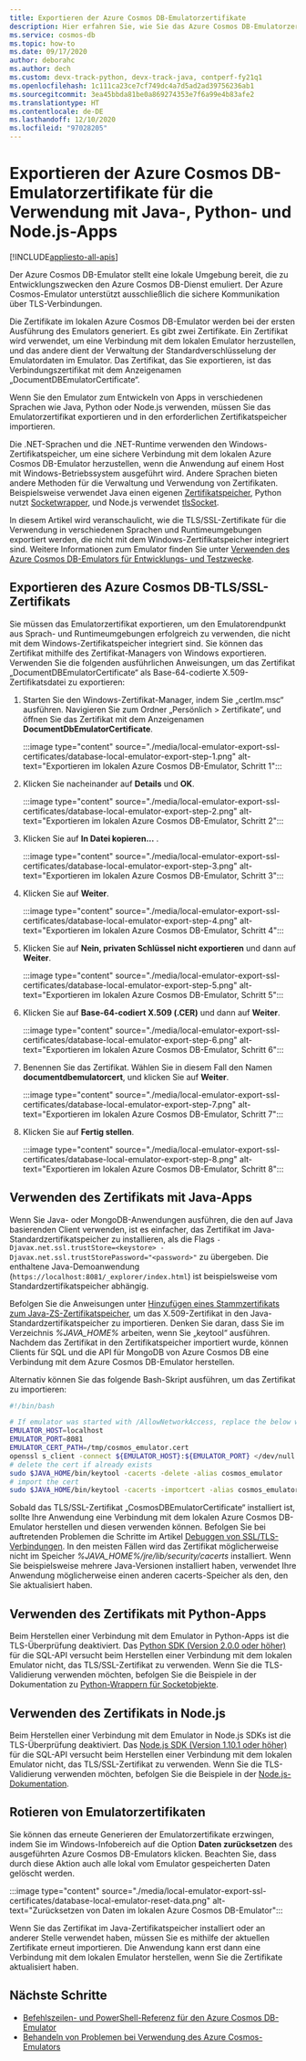 ```yaml
---
title: Exportieren der Azure Cosmos DB-Emulatorzertifikate
description: Hier erfahren Sie, wie Sie das Azure Cosmos DB-Emulatorzertifikat für die Verwendung mit Java-, Python- und Node.js-Apps exportieren. Die Zertifikate sollten exportiert und für Sprachen und Runtimeumgebungen verwendet werden, in denen der Windows-Zertifikatspeicher nicht verwendet wird.
ms.service: cosmos-db
ms.topic: how-to
ms.date: 09/17/2020
author: deborahc
ms.author: dech
ms.custom: devx-track-python, devx-track-java, contperf-fy21q1
ms.openlocfilehash: 1c111ca23ce7cf749dc4a7d5ad2ad39756236ab1
ms.sourcegitcommit: 3ea45bbda81be0a869274353e7f6a99e4b83afe2
ms.translationtype: HT
ms.contentlocale: de-DE
ms.lasthandoff: 12/10/2020
ms.locfileid: "97028205"
---
```

# <a name="export-the-azure-cosmos-db-emulator-certificates-for-use-with-java-python-and-nodejs-apps"></a>Exportieren der Azure Cosmos DB-Emulatorzertifikate für die Verwendung mit Java-, Python- und Node.js-Apps
[!INCLUDE[appliesto-all-apis](includes/appliesto-all-apis.md)]

Der Azure Cosmos DB-Emulator stellt eine lokale Umgebung bereit, die zu Entwicklungszwecken den Azure Cosmos DB-Dienst emuliert. Der Azure Cosmos-Emulator unterstützt ausschließlich die sichere Kommunikation über TLS-Verbindungen.

Die Zertifikate im lokalen Azure Cosmos DB-Emulator werden bei der ersten Ausführung des Emulators generiert. Es gibt zwei Zertifikate. Ein Zertifikat wird verwendet, um eine Verbindung mit dem lokalen Emulator herzustellen, und das andere dient der Verwaltung der Standardverschlüsselung der Emulatordaten im Emulator. Das Zertifikat, das Sie exportieren, ist das Verbindungszertifikat mit dem Anzeigenamen „DocumentDBEmulatorCertificate“.

Wenn Sie den Emulator zum Entwickeln von Apps in verschiedenen Sprachen wie Java, Python oder Node.js verwenden, müssen Sie das Emulatorzertifikat exportieren und in den erforderlichen Zertifikatspeicher importieren.

Die .NET-Sprachen und die .NET-Runtime verwenden den Windows-Zertifikatspeicher, um eine sichere Verbindung mit dem lokalen Azure Cosmos DB-Emulator herzustellen, wenn die Anwendung auf einem Host mit Windows-Betriebssystem ausgeführt wird. Andere Sprachen bieten andere Methoden für die Verwaltung und Verwendung von Zertifikaten. Beispielsweise verwendet Java einen eigenen [Zertifikatspeicher](https://docs.oracle.com/cd/E19830-01/819-4712/ablqw/index.html), Python nutzt [Socketwrapper](https://docs.python.org/2/library/ssl.html), und Node.js verwendet [tlsSocket](https://nodejs.org/api/tls.html#tls_tls_connect_options_callback).

In diesem Artikel wird veranschaulicht, wie die TLS/SSL-Zertifikate für die Verwendung in verschiedenen Sprachen und Runtimeumgebungen exportiert werden, die nicht mit dem Windows-Zertifikatspeicher integriert sind. Weitere Informationen zum Emulator finden Sie unter [Verwenden des Azure Cosmos DB-Emulators für Entwicklungs- und Testzwecke](./local-emulator.md).

## <a name="export-the-azure-cosmos-db-tlsssl-certificate"></a><a id="export-emulator-certificate"></a>Exportieren des Azure Cosmos DB-TLS/SSL-Zertifikats

Sie müssen das Emulatorzertifikat exportieren, um den Emulatorendpunkt aus Sprach- und Runtimeumgebungen erfolgreich zu verwenden, die nicht mit dem Windows-Zertifikatspeicher integriert sind. Sie können das Zertifikat mithilfe des Zertifikat-Managers von Windows exportieren. Verwenden Sie die folgenden ausführlichen Anweisungen, um das Zertifikat „DocumentDBEmulatorCertificate“ als Base-64-codierte X.509-Zertifikatsdatei zu exportieren:

1. Starten Sie den Windows-Zertifikat-Manager, indem Sie „certlm.msc“ ausführen. Navigieren Sie zum Ordner „Persönlich > Zertifikate“, und öffnen Sie das Zertifikat mit dem Anzeigenamen **DocumentDbEmulatorCertificate**.

    :::image type="content" source="./media/local-emulator-export-ssl-certificates/database-local-emulator-export-step-1.png" alt-text="Exportieren im lokalen Azure Cosmos DB-Emulator, Schritt 1":::

1. Klicken Sie nacheinander auf **Details** und **OK**.

    :::image type="content" source="./media/local-emulator-export-ssl-certificates/database-local-emulator-export-step-2.png" alt-text="Exportieren im lokalen Azure Cosmos DB-Emulator, Schritt 2":::

1. Klicken Sie auf **In Datei kopieren...** .

    :::image type="content" source="./media/local-emulator-export-ssl-certificates/database-local-emulator-export-step-3.png" alt-text="Exportieren im lokalen Azure Cosmos DB-Emulator, Schritt 3":::

1. Klicken Sie auf **Weiter**.

    :::image type="content" source="./media/local-emulator-export-ssl-certificates/database-local-emulator-export-step-4.png" alt-text="Exportieren im lokalen Azure Cosmos DB-Emulator, Schritt 4":::

1. Klicken Sie auf **Nein, privaten Schlüssel nicht exportieren** und dann auf **Weiter**.

    :::image type="content" source="./media/local-emulator-export-ssl-certificates/database-local-emulator-export-step-5.png" alt-text="Exportieren im lokalen Azure Cosmos DB-Emulator, Schritt 5":::

1. Klicken Sie auf **Base-64-codiert X.509 (.CER)** und dann auf **Weiter**.

    :::image type="content" source="./media/local-emulator-export-ssl-certificates/database-local-emulator-export-step-6.png" alt-text="Exportieren im lokalen Azure Cosmos DB-Emulator, Schritt 6":::

1. Benennen Sie das Zertifikat. Wählen Sie in diesem Fall den Namen **documentdbemulatorcert**, und klicken Sie auf **Weiter**.

    :::image type="content" source="./media/local-emulator-export-ssl-certificates/database-local-emulator-export-step-7.png" alt-text="Exportieren im lokalen Azure Cosmos DB-Emulator, Schritt 7":::

1. Klicken Sie auf **Fertig stellen**.

    :::image type="content" source="./media/local-emulator-export-ssl-certificates/database-local-emulator-export-step-8.png" alt-text="Exportieren im lokalen Azure Cosmos DB-Emulator, Schritt 8":::

## <a name="use-the-certificate-with-java-apps"></a>Verwenden des Zertifikats mit Java-Apps

Wenn Sie Java- oder MongoDB-Anwendungen ausführen, die den auf Java basierenden Client verwenden, ist es einfacher, das Zertifikat im Java-Standardzertifikatspeicher zu installieren, als die Flags `-Djavax.net.ssl.trustStore=<keystore> -Djavax.net.ssl.trustStorePassword="<password>"` zu übergeben. Die enthaltene Java-Demoanwendung (`https://localhost:8081/_explorer/index.html`) ist beispielsweise vom Standardzertifikatspeicher abhängig.

Befolgen Sie die Anweisungen unter [Hinzufügen eines Stammzertifikats zum Java-ZS-Zertifikatspeicher](/azure/developer/java/sdk/java-sdk-add-certificate-ca-store), um das X.509-Zertifikat in den Java-Standardzertifikatspeicher zu importieren. Denken Sie daran, dass Sie im Verzeichnis *%JAVA_HOME%* arbeiten, wenn Sie „keytool“ ausführen. Nachdem das Zertifikat in den Zertifikatspeicher importiert wurde, können Clients für SQL und die API für MongoDB von Azure Cosmos DB eine Verbindung mit dem Azure Cosmos DB-Emulator herstellen.

Alternativ können Sie das folgende Bash-Skript ausführen, um das Zertifikat zu importieren:

```bash
#!/bin/bash

# If emulator was started with /AllowNetworkAccess, replace the below with the actual IP address of it:
EMULATOR_HOST=localhost
EMULATOR_PORT=8081
EMULATOR_CERT_PATH=/tmp/cosmos_emulator.cert
openssl s_client -connect ${EMULATOR_HOST}:${EMULATOR_PORT} </dev/null | sed -ne '/-BEGIN CERTIFICATE-/,/-END CERTIFICATE-/p' > $EMULATOR_CERT_PATH
# delete the cert if already exists
sudo $JAVA_HOME/bin/keytool -cacerts -delete -alias cosmos_emulator
# import the cert
sudo $JAVA_HOME/bin/keytool -cacerts -importcert -alias cosmos_emulator -file $EMULATOR_CERT_PATH
```

Sobald das TLS/SSL-Zertifikat „CosmosDBEmulatorCertificate“ installiert ist, sollte Ihre Anwendung eine Verbindung mit dem lokalen Azure Cosmos DB-Emulator herstellen und diesen verwenden können. Befolgen Sie bei auftretenden Problemen die Schritte im Artikel [Debuggen von SSL/TLS-Verbindungen](https://docs.oracle.com/javase/7/docs/technotes/guides/security/jsse/ReadDebug.html). In den meisten Fällen wird das Zertifikat möglicherweise nicht im Speicher *%JAVA_HOME%/jre/lib/security/cacerts* installiert. Wenn Sie beispielsweise mehrere Java-Versionen installiert haben, verwendet Ihre Anwendung möglicherweise einen anderen cacerts-Speicher als den, den Sie aktualisiert haben.

## <a name="use-the-certificate-with-python-apps"></a>Verwenden des Zertifikats mit Python-Apps

Beim Herstellen einer Verbindung mit dem Emulator in Python-Apps ist die TLS-Überprüfung deaktiviert. Das [Python SDK (Version 2.0.0 oder höher)](sql-api-sdk-python.md) für die SQL-API versucht beim Herstellen einer Verbindung mit dem lokalen Emulator nicht, das TLS/SSL-Zertifikat zu verwenden. Wenn Sie die TLS-Validierung verwenden möchten, befolgen Sie die Beispiele in der Dokumentation zu [Python-Wrappern für Socketobjekte](https://docs.python.org/2/library/ssl.html).

## <a name="how-to-use-the-certificate-in-nodejs"></a>Verwenden des Zertifikats in Node.js

Beim Herstellen einer Verbindung mit dem Emulator in Node.js SDKs ist die TLS-Überprüfung deaktiviert. Das [Node.js SDK (Version 1.10.1 oder höher)](sql-api-sdk-node.md) für die SQL-API versucht beim Herstellen einer Verbindung mit dem lokalen Emulator nicht, das TLS/SSL-Zertifikat zu verwenden. Wenn Sie die TLS-Validierung verwenden möchten, befolgen Sie die Beispiele in der [Node.js-Dokumentation](https://nodejs.org/api/tls.html#tls_tls_connect_options_callback).

## <a name="rotate-emulator-certificates"></a>Rotieren von Emulatorzertifikaten

Sie können das erneute Generieren der Emulatorzertifikate erzwingen, indem Sie im Windows-Infobereich auf die Option **Daten zurücksetzen** des ausgeführten Azure Cosmos DB-Emulators klicken. Beachten Sie, dass durch diese Aktion auch alle lokal vom Emulator gespeicherten Daten gelöscht werden.

:::image type="content" source="./media/local-emulator-export-ssl-certificates/database-local-emulator-reset-data.png" alt-text="Zurücksetzen von Daten im lokalen Azure Cosmos DB-Emulator":::

Wenn Sie das Zertifikat im Java-Zertifikatspeicher installiert oder an anderer Stelle verwendet haben, müssen Sie es mithilfe der aktuellen Zertifikate erneut importieren. Die Anwendung kann erst dann eine Verbindung mit dem lokalen Emulator herstellen, wenn Sie die Zertifikate aktualisiert haben.

## <a name="next-steps"></a>Nächste Schritte

* [Befehlszeilen- und PowerShell-Referenz für den Azure Cosmos DB-Emulator](emulator-command-line-parameters.md)
* [Behandeln von Problemen bei Verwendung des Azure Cosmos-Emulators](troubleshoot-local-emulator.md)
